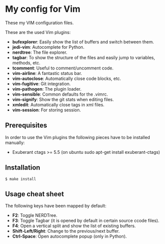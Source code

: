 My config for Vim
=================

These my VIM configuration files.


These are the used Vim plugins:

* **bufexplorer**: Easily show the list of buffers and switch between them.
* **jedi-vim**: Autocomplete for Python.
* **nerdtree**: The file explorer.
* **tagbar**: To show the structure of the files and easily jump to variables, methods, etc.
* **tcomment**: Useful to comment/uncomment code.
* **vim-airline**: A fantastic status bar.
* **vim-autoclose**: Automatically close code blocks, etc.
* **vim-fugitive**: Git integration.
* **vim-pathogen**: The plugin loader.
* **vim-sensible**: Common defaults for the .vimrc.
* **vim-signify**: Show the git stats when editing files.
* **xmledit**: Automatically close tags in xml files.
* **vim-session**: For storing session.

Prerequisites
-------------

In order to use the Vim plugins the following pieces have to be installed manually:

* Exuberant ctags >= 5.5 (on ubuntu sudo apt-get install exuberant-ctags)

Installation
------------

    $ make install

Usage cheat sheet
-----------------

The following keys have been mapped by default:

* **F2**: Toggle NERDTree.
* **F3**: Toggle Tagbar (it is opened by default in certain source ccode files).
* **F4**: Open a vertical split and show the list of existing buffers.
* **Shift-Left/Right**: Change to the previous/next buffer.
* **Ctrl-Space**: Open autocomplete popup (only in Python).
